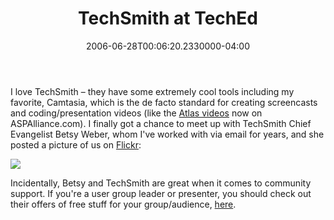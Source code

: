 ﻿---
title: TechSmith at TechEd
date: "2006-06-28T00:06:20.2330000-04:00"
description: I love TechSmith – they have some extremely cool tools including my
featuredImage: /img/default-post-image.jpg
---

I love TechSmith – they have some extremely cool tools including my favorite, Camtasia, which is the de facto standard for creating screencasts and coding/presentation videos (like the [Atlas videos](http://aspalliance.com/videos) now on ASPAlliance.com). I finally got a chance to meet up with TechSmith Chief Evangelist Betsy Weber, whom I've worked with via email for years, and she posted a picture of us on [Flickr](http://www.flickr.com/photos/betsyweber/166865761/in/set-72157594162706947):

![](/img/tech-smith.jpg)

Incidentally, Betsy and TechSmith are great when it comes to community support. If you're a user group leader or presenter, you should check out their offers of free stuff for your group/audience, [here](http://www.techsmith.com/presenters).

